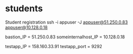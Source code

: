 # students
Student registration
ssh -i appuser -J  appuser@51.250.0.83 appuser@10.128.0.18

bastion_IP = 51.250.0.83
someinternalhost_IP = 10.128.0.18

testapp_IP = 158.160.33.91
testapp_port = 9292

